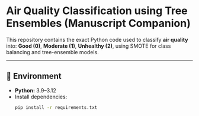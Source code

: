 # Air Quality Classification using Tree Ensembles (Manuscript Companion)

This repository contains the exact Python code used to classify **air quality** into:
**Good (0)**, **Moderate (1)**, **Unhealthy (2)**, using SMOTE for class balancing and tree-ensemble models.


---

## 🔧 Environment

- **Python:** 3.9–3.12  
- Install dependencies:
  ```bash
  pip install -r requirements.txt
